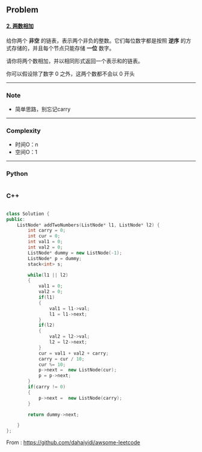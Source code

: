## Problem

#### [2. 两数相加](https://leetcode.cn/problems/add-two-numbers/)

给你两个 **非空** 的链表，表示两个非负的整数。它们每位数字都是按照 **逆序** 的方式存储的，并且每个节点只能存储 **一位** 数字。

请你将两个数相加，并以相同形式返回一个表示和的链表。

你可以假设除了数字 0 之外，这两个数都不会以 0 开头

------

### Note

- 简单思路，别忘记carry

------

### Complexity

- 时间O：n
- 空间O：1

------

### Python

```python

```

### C++

```C++

class Solution {
public:
    ListNode* addTwoNumbers(ListNode* l1, ListNode* l2) {
        int carry = 0;
        int cur = 0;
        int val1 = 0;
        int val2 = 0;
        ListNode* dummy = new ListNode(-1);
        ListNode* p = dummy;
        stack<int> s;

        while(l1 || l2)
        {
            val1 = 0;
            val2 = 0;
            if(l1)
            {
                val1 = l1->val;
                l1 = l1->next;
            }
            if(l2)
            {
                val2 = l2->val;
                l2 = l2->next;
            }
            cur = val1 + val2 + carry;
            carry = cur / 10;
            cur %= 10;
            p->next =  new ListNode(cur);
            p = p->next; 
        }
        if(carry != 0)
        {
            p->next =  new ListNode(carry);
        }

        return dummy->next;

    }
};
```



From : https://github.com/dahaiyidi/awsome-leetcode
